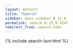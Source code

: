 ```yaml
---
layout: default
title: "Search"
sidebar: main_sidebar_0_13_0
permalink: search.0.13.0.html
redirect_from: search.html
---
```


{% include search-lunr.html %}
